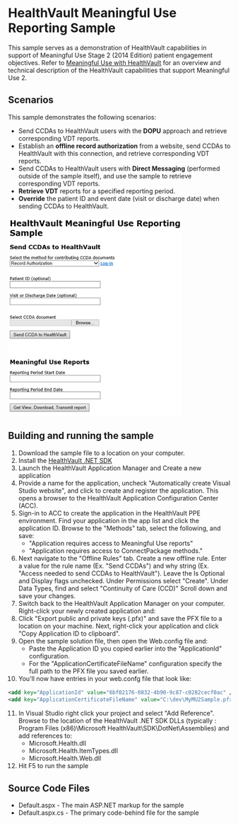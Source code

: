 # HealthVault Meaningful Use Reporting Sample

This sample serves as a demonstration of HealthVault capabilities in support of Meaningful Use Stage 2 (2014 Edition) patient engagement objectives.  Refer to [Meaningful Use with HealthVault](http://msdn.microsoft.com/en-us/library/dn539122.aspx) for an overview and technical description of the HealthVault capabilities that support Meaningful Use 2. 

## Scenarios
This sample demonstrates the following scenarios: 
* Send CCDAs to HealthVault users with the **DOPU** approach and retrieve corresponding VDT reports.  
* Establish an **offline record authorization** from a website, send CCDAs to HealthVault with this connection, and retrieve corresponding VDT reports. 
* Send CCDAs to HealthVault users with **Direct Messaging** (performed outside of the sample itself), and use the sample to retrieve corresponding VDT reports.  
* **Retrieve VDT** reports for a specified reporting period.  
* **Override** the patient ID and event date (visit or discharge date) when sending CCDAs to HealthVault. 

![Screenshot from app sample](images/report2.png?raw=true)

## Building and running the sample
1. Download the sample file to a location on your computer.
2. Install the [HealthVault .NET SDK](https://go.microsoft.com/fwlink/?linkid=838835)
3. Launch the HealthVault Application Manager and Create a new application
4. Provide a name for the application, uncheck "Automatically create Visual Studio website", and click to create and register the application. This opens a browser to the HealthVault Application Configuration Center (ACC).
5. Sign-in to ACC to create the application in the HealthVault PPE environment. Find your application in the app list and click the application ID. Browse to the "Methods" tab, select the following, and save:
    * "Application requires access to Meaningful Use reports"
    * "Application requires access to ConnectPackage methods."
6. Next navigate to the "Offline Rules" tab. Create a new offline rule. Enter a value for the rule name (Ex. "Send CCDAs") and why string (Ex. "Access needed to send CCDAs to HealthVault"). Leave the Is Optional and Display flags unchecked. Under Permissions select "Create". Under Data Types, find and select "Continuity of Care (CCD)" Scroll down and save your changes.
7. Switch back to the HealthVault Application Manager on your computer. Right-click your newly created application and:
8. Click "Export public and private keys (.pfx)" and save the PFX file to a location on your machine. Next, right-click your application and click "Copy Application ID to clipboard".
9. Open the sample solution file, then open the Web.config file and:
    * Paste the Application ID you copied earlier into the "ApplicationId" configuration.
    * For the "ApplicationCertificateFileName" configuration specify the full path to the PFX file you saved earlier.
10. You'll now have entries in your web.confg file that look like:   
```xml
<add key="ApplicationId" value="6bf02176-0832-4b90-9c87-c0282cecf0ac" /> 
<add key="ApplicationCertificateFileName" value="C:\dev\MyMU2Sample.pfx" /> 
```
    
    
11. In Visual Studio right click your project and select "Add Reference". Browse to the location of the HealthVault .NET SDK DLLs (typically : Program Files (x86)\Microsoft HealthVault\SDK\DotNet\Assemblies) and add references to:
    *  Microsoft.Health.dll
    * Microsoft.Health.ItemTypes.dll
    * Microsoft.Health.Web.dll
12. Hit F5 to run the sample 

## Source Code Files
* Default.aspx - The main ASP.NET markup for the sample 
* Default.aspx.cs - The primary code-behind file for the sample 

